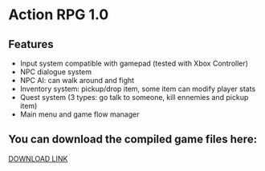 # Action RPG 1.0

## Features
- Input system compatible with gamepad (tested with Xbox Controller)
- NPC dialogue system
- NPC AI: can walk around and fight
- Inventory system: pickup/drop item, some item can modify player stats
- Quest system (3 types: go talk to someone, kill ennemies and pickup item)
- Main menu and game flow manager

## You can download the compiled game files here:
[DOWNLOAD LINK](https://drive.google.com/file/d/1opsjkq31zD5f2XtMch7h8MkoCpkERjKs/view?usp=sharing)
